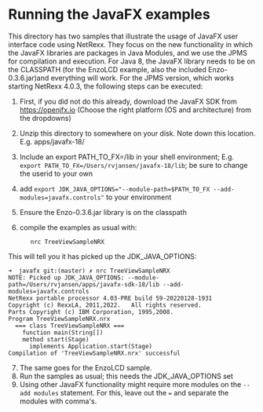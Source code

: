 # Running the JavaFX examples
This directory has two samples that illustrate the usage of JavaFX user interface code using NetRexx. They focus on the new functionality in which the JavaFX libraries are packages in Java Modules, and we use the JPMS for compilation and execution. For Java 8, the JavaFX library needs to be on the CLASSPATH (for the EnzoLCD example, also the included Enzo-0.3.6.jar)and everything will work. For the JPMS version, which works starting NetRexx 4.0.3, the following steps can be executed:

1) First, if you did not do this already, download the JavaFX SDK from https://openjfx.io
(Choose the right platform (OS and architecture) from the dropdowns)
2) Unzip this directory to somewhere on your disk. Note down this location.
E.g. apps/javafx-18/
3) Include an export PATH_TO_FX=<that directory>/lib in your shell environment;
E.g. `export PATH_TO_FX=/Users/rvjansen/javafx-18/lib`; be sure to change the userid to your own
4) add `export JDK_JAVA_OPTIONS="--module-path=$PATH_TO_FX --add-modules=javafx.controls"` to your environment
5) Ensure the Enzo-0.3.6.jar library is on the classpath
6) compile the examples as usual with:

          nrc TreeViewSampleNRX

This will tell you it has picked up the JDK_JAVA_OPTIONS:

```
➜  javafx git:(master) ✗ nrc TreeViewSampleNRX
NOTE: Picked up JDK_JAVA_OPTIONS: --module-path=/Users/rvjansen/apps/javafx-sdk-18/lib --add-modules=javafx.controls
NetRexx portable processor 4.03-PRE build 59-20220128-1931
Copyright (c) RexxLA, 2011,2022.   All rights reserved.
Parts Copyright (c) IBM Corporation, 1995,2008.
Program TreeViewSampleNRX.nrx
  === class TreeViewSampleNRX ===
    function main(String[])
    method start(Stage)
      implements Application.start(Stage)
Compilation of 'TreeViewSampleNRX.nrx' successful
```
7) The same goes for the EnzoLCD sample.
8) Run the samples as usual; this needs the JDK_JAVA_OPTIONS set
9) Using other JavaFX functionality might require more modules on the `--add modules` statement. For this, leave out the `=` and separate the modules with comma's.

